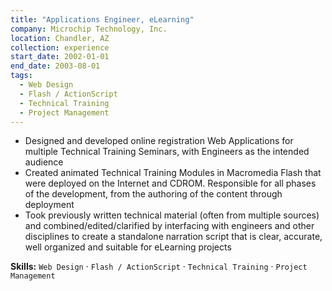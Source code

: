 ```yaml
---
title: "Applications Engineer, eLearning"
company: Microchip Technology, Inc.
location: Chandler, AZ
collection: experience
start_date: 2002-01-01
end_date: 2003-08-01
tags:
  - Web Design
  - Flash / ActionScript
  - Technical Training 
  - Project Management
--- 
```


* Designed and developed online registration Web Applications for multiple Technical Training Seminars, with Engineers as the intended audience
* Created animated Technical Training Modules in Macromedia Flash that were deployed on the Internet and CDROM. Responsible for all phases of the development, from the authoring of the content through deployment
* Took previously written technical material (often from multiple sources) and combined/edited/clarified by interfacing with engineers and other disciplines to create a standalone narration script that is clear, accurate, well organized and suitable for eLearning projects

__Skills:__ `Web Design` · `Flash / ActionScript` · `Technical Training` · `Project Management`
